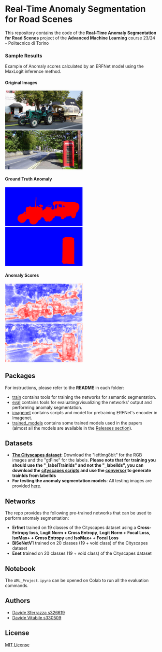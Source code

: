 # Real-Time Anomaly Segmentation for Road Scenes
This repository contains the code of the __Real-Time Anomaly Segmentation for Road Scenes__ project of the __Advanced Machine Learning__ course 23/24 - Politecnico di Torino

### Sample Results
Example of Anomaly scores calculated by an ERFNet model using
the MaxLogit inference method.

#### Original Images 
<p float="left">
<img src="eval/saved_anomalies/tractor.png" alt="Tractor" style="height:128px;width:256px;"/>
<img src="eval/saved_anomalies/phone_box.png" alt="Phone Box" style="height:128px;width:256px;"/>
</p>

#### Ground Truth Anomaly 
<p float="left">
<img src="eval/saved_anomalies/tractor_label.png" alt="Tractor Ground Truth Anomaly" style="height:128px;width:256px;"/>
<img src="eval/saved_anomalies/phone_box_label.png" alt="Phone Box Truth Anomaly" style="height:128px;width:256px;"/>
</p>

#### Anomaly Scores 
<p float="left">
<img src="eval/saved_anomalies/tractor_anomaly_scores.png" alt="Tractor Anomaly Scores" style="height:128px;width:256px;"/>
<img src="eval/saved_anomalies/phone_box_anomaly_scores.png" alt="Phone Box Anomaly Scores" style="height:128px;width:256px;"/>
</p>

## Packages
For instructions, please refer to the __README__ in each folder:

* [train](train) contains tools for training the networks for semantic segmentation.
* [eval](eval) contains tools for evaluating/visualizing the networks' output and performing anomaly segmentation.
* [imagenet](imagenet) contains scripts and model for pretraining ERFNet's encoder in Imagenet.
* [trained_models](trained_models) contains some trained models used in the papers (almost all the models are available in the [Releases section](https://github.com/FarInHeight/Real-Time-Anomaly-Segmentation-for-Road-Scenes/releases/tag/v3.0.0)). 

## Datasets

* [**The Cityscapes dataset**](https://www.cityscapes-dataset.com/): Download the "leftImg8bit" for the RGB images and the "gtFine" for the labels. **Please note that for training you should use the "_labelTrainIds" and not the "_labelIds", you can download the [cityscapes scripts](https://github.com/mcordts/cityscapesScripts) and use the [conversor](https://github.com/mcordts/cityscapesScripts/blob/master/cityscapesscripts/preparation/createTrainIdLabelImgs.py) to generate trainIds from labelIds**
* **For testing the anomaly segmentation models**: All testing images are provided [here](https://drive.google.com/file/d/1r2eFANvSlcUjxcerjC8l6dRa0slowMpx/view).

## Networks
The repo provides the following pre-trained networks that can be used to perform anomaly segmentation:
* __Erfnet__ trained on 19 classes of the Cityscapes dataset using a __Cross-Entropy loss__, __Logit Norm + Cross Entropy__, __Logit Norm + Focal Loss__, __IsoMax+ + Cross Entropy__ and __IsoMax+ + Focal Loss__
* __BiSeNetV1__ trained on 20 classes (19 + void class) of the Cityscapes dataset
* __Enet__ trained on 20 classes (19 + void class) of the Cityscapes dataset

## Notebook
The `AML_Project.ipynb` can be opened on Colab to run all the evaluation commands.

## Authors

- [Davide Sferrazza s326619](https://github.com/FarInHeight/)
- [Davide Vitabile s330509](https://github.com/Vitabile/)

## License
[MIT License](LICENSE)
